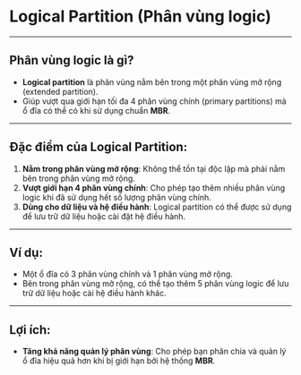 ﻿# Logical Partition (Phân vùng logic)

---

## Phân vùng logic là gì?

- **Logical partition** là phân vùng nằm bên trong một phân vùng mở rộng (extended partition).
- Giúp vượt qua giới hạn tối đa 4 phân vùng chính (primary partitions) mà ổ đĩa có thể có khi sử dụng chuẩn **MBR**.

---

## Đặc điểm của Logical Partition:

1. **Nằm trong phân vùng mở rộng**: Không thể tồn tại độc lập mà phải nằm bên trong phân vùng mở rộng.
2. **Vượt giới hạn 4 phân vùng chính**: Cho phép tạo thêm nhiều phân vùng logic khi đã sử dụng hết số lượng phân vùng chính.
3. **Dùng cho dữ liệu và hệ điều hành**: Logical partition có thể được sử dụng để lưu trữ dữ liệu hoặc cài đặt hệ điều hành.

---

## Ví dụ:

- Một ổ đĩa có 3 phân vùng chính và 1 phân vùng mở rộng.
- Bên trong phân vùng mở rộng, có thể tạo thêm 5 phân vùng logic để lưu trữ dữ liệu hoặc cài hệ điều hành khác.

---

## Lợi ích:

- **Tăng khả năng quản lý phân vùng**: Cho phép bạn phân chia và quản lý ổ đĩa hiệu quả hơn khi bị giới hạn bởi hệ thống **MBR**.

